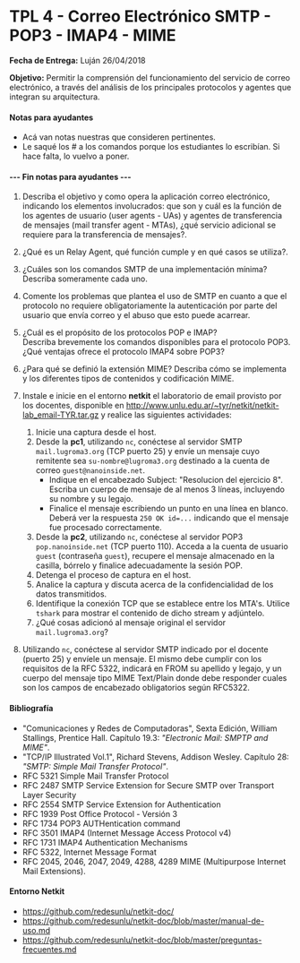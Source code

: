 TPL 4 - Correo Electrónico SMTP - POP3 - IMAP4 - MIME
=====================================================

**Fecha de Entrega:** Luján 26/04/2018

**Objetivo:** Permitir la comprensión del funcionamiento del servicio de correo electrónico, a través del análisis de los principales protocolos y agentes que integran su arquitectura.

#### Notas para ayudantes

* Acá van notas nuestras que consideren pertinentes.
* Le saqué los # a los comandos porque los estudiantes lo escribían. Si hace falta, lo vuelvo a poner.

#### --- Fin notas para ayudantes ---

1. Describa el objetivo y como opera la aplicación correo electrónico, indicando los elementos involucrados: que son y cuál es la función de los agentes de usuario (user agents - UAs) y agentes de transferencia de mensajes (mail transfer agent - MTAs), ¿qué servicio adicional se requiere para la transferencia de mensajes?.

2. ¿Qué es un Relay Agent, qué función cumple y en qué casos se utiliza?.

3. ¿Cuáles son los comandos SMTP de una implementación mínima?  
   Describa someramente cada uno.

4. Comente los problemas que plantea el uso de SMTP en cuanto a que el protocolo no requiere obligatoriamente la autenticación por parte del usuario que envía correo y el abuso que esto puede acarrear.

5. ¿Cuál es el propósito de los protocolos POP e IMAP?  
   Describa brevemente los comandos disponibles para el protocolo POP3.  
   ¿Qué ventajas ofrece el protocolo IMAP4 sobre POP3?

7. ¿Para qué se definió la extensión MIME? Describa cómo se implementa y los diferentes tipos de contenidos y codificación MIME.

8. Instale e inicie en el entorno **netkit** el laboratorio de email provisto por los docentes, disponible en
<http://www.unlu.edu.ar/~tyr/netkit/netkit-lab_email-TYR.tar.gz> y realice las siguientes actividades:

    1. Inicie una captura desde el host.
    2. Desde la **pc1**, utilizando `nc`, conéctese al servidor SMTP `mail.lugroma3.org` (TCP puerto 25) y envíe un mensaje cuyo remitente sea `su-nombre@lugroma3.org` destinado a la cuenta de correo `guest@nanoinside.net`.
        - Indique en el encabezado Subject: "Resolucion del ejercicio 8". Escriba un cuerpo de mensaje de al menos 3 líneas, incluyendo su nombre y su legajo.
        - Finalice el mensaje escribiendo un punto en una línea en blanco. Deberá ver la respuesta `250 OK id=...` indicando que el mensaje fue procesado correctamente.
    3. Desde la **pc2**, utilizando `nc`, conéctese al servidor POP3 `pop.nanoinside.net` (TCP puerto 110). Acceda a la cuenta de usuario `guest` (contraseña `guest`), recupere el mensaje almacenado en la casilla, bórrelo y finalice adecuadamente la sesión POP.
    4. Detenga el proceso de captura en el host.
    5. Analice la captura y discuta acerca de la confidencialidad de los datos transmitidos.
    6. Identifique la conexión TCP que se establece entre los MTA's. Utilice `tshark` para mostrar el contenido de dicho stream y adjúntelo.
    7. ¿Qué cosas adicionó al mensaje original el servidor `mail.lugroma3.org`?

9. Utilizando `nc`, conéctese al servidor SMTP indicado por el docente (puerto 25) y envíele un mensaje. El mismo debe cumplir con los requisitos de la RFC 5322, indicará en FROM su apellido y legajo, y un cuerpo del mensaje tipo MIME Text/Plain donde debe responder cuales son los campos de encabezado obligatorios según RFC5322.

#### Bibliografía

* "Comunicaciones y Redes de Computadoras", Sexta Edición, William Stallings, Prentice Hall. Capítulo 19.3:
_"Electronic Mail: SMPTP and MIME"_.
* "TCP/IP Illustrated Vol.1", Richard Stevens, Addison Wesley. Capítulo 28: _"SMTP: Simple Mail Transfer Protocol"_.
* RFC 5321 Simple Mail Transfer Protocol
* RFC 2487 SMTP Service Extension for Secure SMTP over Transport Layer Security
* RFC 2554 SMTP Service Extension for Authentication
* RFC 1939 Post Office Protocol - Versión 3
* RFC 1734 POP3 AUTHentication command
* RFC 3501 IMAP4 (Internet Message Access Protocol v4)
* RFC 1731 IMAP4 Authentication Mechanisms
* RFC 5322, Internet Message Format
* RFC 2045, 2046, 2047, 2049, 4288, 4289 MIME (Multipurpose Internet Mail Extensions).

#### Entorno Netkit

* <https://github.com/redesunlu/netkit-doc/>
* <https://github.com/redesunlu/netkit-doc/blob/master/manual-de-uso.md>
* <https://github.com/redesunlu/netkit-doc/blob/master/preguntas-frecuentes.md>
